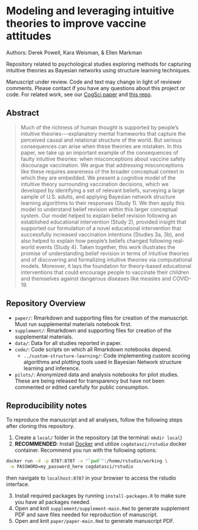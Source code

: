 # Modeling and leveraging intuitive theories to improve vaccine attitudes

Authors: Derek Powell, Kara Weisman, & Ellen Markman

Repository related to psychological studies exploring methods for capturing intuitive theories as Bayesian networks using structure learning techniques.

Manuscript under review. Code and text may change in light of reviewer comments. Please contact if you have any questions about this project or code. For related work, see our [CogSci paper](https://mindmodeling.org/cogsci2018/papers/0183/0183.pdf) and [this repo](https://github.com/derekpowell/vaccbeliefs-cogsci2018).

## Abstract

> Much of the richness of human thought is supported by people’s intuitive theories---explanatory mental frameworks that capture the perceived causal and relational structure of the world. But serious consequences can arise when these theories are mistaken. In this paper, we take up an important example of the consequences of faulty intuitive theories: when misconceptions about vaccine safety discourage vaccination. We argue that addressing misconceptions like these requires awareness of the broader conceptual context in which they are embedded. We present a cognitive model of the intuitive theory surrounding vaccination decisions, which we developed by identifying a set of relevant beliefs, surveying a large sample of U.S. adults, and applying Bayesian network structure learning algorithms to their responses (Study 1). We then apply this model to understand belief revision within this larger conceptual system. Our model helped to explain belief revision following an established educational intervention (Study 2), provided insight that supported our formulation of a novel educational intervention that successfully increased vaccination intentions (Studies 3a, 3b), and also helped to explain how people’s beliefs changed following real-world events (Study 4). Taken together, this work illustrates the promise of understanding belief revision in terms of intuitive theories and of discovering and formalizing intuitive theories via computational models. Moreover, it lays the foundation for theory-based educational interventions that could encourage people to vaccinate their children and themselves against dangerous diseases like measles and COVID-19.

## Repository Overview

* `paper/`: Rmarkdown and supporting files for creation of the manuscript. Must run supplemental materials notebook first.
* `supplement/`: Rmarkdown and supporting files for creation of the supplemental materials.
* `data/`: Data for all studies reported in paper.
* `code/`: Code scripts on which all Rmarkdown notebooks depend.
  * `../custom-structure-learning/`: Code implementing custom scoring algorithms and plotting tools used in Bayesian Network structure learning and inference.
* `pilots/`: Anonymized data and analysis notebooks for pilot studies. These are being released for transparency but have not been commented or edited carefully for public consumption.

## Reproducibility notes

To reproduce the manuscript and all analyses, follow the following steps after cloning this repository.

1. Create a `local/` folder in the repository (at the terminal: `mkdir local`)
2. **RECOMMENDED**: Install [Docker](https://www.docker.com/) and utilize `cogdatasci/rstudio` docker container. Recommend you run with the following options:
```bash
docker run -d -p 8787:8787 -v "`pwd`":/home/rstudio/working \
 -e PASSWORD=my_password_here cogdatasci/rstudio
 ```
then navigate to `localhost:8787` in your browser to access the rstudio interface.

3. Install required packages by running `install-packages.R` to make sure you have all packages needed.
4. Open and knit `supplement/supplement-main.Rmd` to generate supplement PDF and save files needed for reproduction of manuscript.
5. Open and knit `paper/paper-main.Rmd` to generate manuscript PDF.
